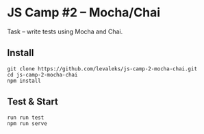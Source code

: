 # JS Camp #2 – Mocha/Chai

Task – write tests using Mocha and Chai.

## Install

```
git clone https://github.com/levaleks/js-camp-2-mocha-chai.git
cd js-camp-2-mocha-chai
npm install
```

## Test & Start

```
run run test
npm run serve
```